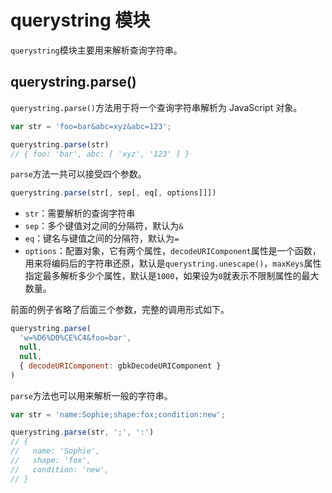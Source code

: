 
# querystring 模块


`querystring`模块主要用来解析查询字符串。

## querystring.parse()

`querystring.parse()`方法用于将一个查询字符串解析为 JavaScript 对象。

```javascript
var str = 'foo=bar&abc=xyz&abc=123';

querystring.parse(str)
// { foo: 'bar', abc: [ 'xyz', '123' ] }
```

`parse`方法一共可以接受四个参数。

```javascript
querystring.parse(str[, sep[, eq[, options]]])
```

- `str`：需要解析的查询字符串
- `sep`：多个键值对之间的分隔符，默认为`&`
- `eq`：键名与键值之间的分隔符，默认为`=`
- `options`：配置对象，它有两个属性，`decodeURIComponent`属性是一个函数，用来将编码后的字符串还原，默认是`querystring.unescape()`，`maxKeys`属性指定最多解析多少个属性，默认是`1000`，如果设为`0`就表示不限制属性的最大数量。

前面的例子省略了后面三个参数，完整的调用形式如下。

```javascript
querystring.parse(
  'w=%D6%D0%CE%C4&foo=bar',
  null,
  null,
  { decodeURIComponent: gbkDecodeURIComponent }
)
```

`parse`方法也可以用来解析一般的字符串。

```javascript
var str = 'name:Sophie;shape:fox;condition:new';

querystring.parse(str, ';', ':')
// {
//   name: 'Sophie',
//   shape: 'fox',
//   condition: 'new',
// }
```
